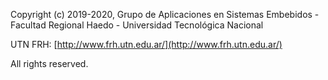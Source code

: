 Copyright (c) 2019-2020, Grupo de Aplicaciones en Sistemas Embebidos - Facultad Regional Haedo - Universidad Tecnológica Nacional

UTN FRH: [http://www.frh.utn.edu.ar/](http://www.frh.utn.edu.ar/)

All rights reserved.

